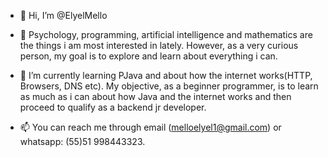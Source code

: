 - 👋 Hi, I’m @ElyelMello
- 👀 Psychology, programming, artificial intelligence and mathematics are the things i am most interested in lately. However, as a very curious 
person, my goal is to explore and learn about everything i can.

- 🌱 I’m currently learning PJava and about how the internet works(HTTP, Browsers, DNS etc). My objective, as a beginner programmer, is to learn as much as i can about
how Java and the internet works and then proceed to qualify as a backend jr developer.


- 📫 You can reach me through email (melloelyel1@gmail.com) or whatsapp: (55)51 998443323.

<!---
ElyelMello/ElyelMello is a ✨ special ✨ repository because its `README.md` (this file) appears on your GitHub profile.
You can click the Preview link to take a look at your changes.
--->

